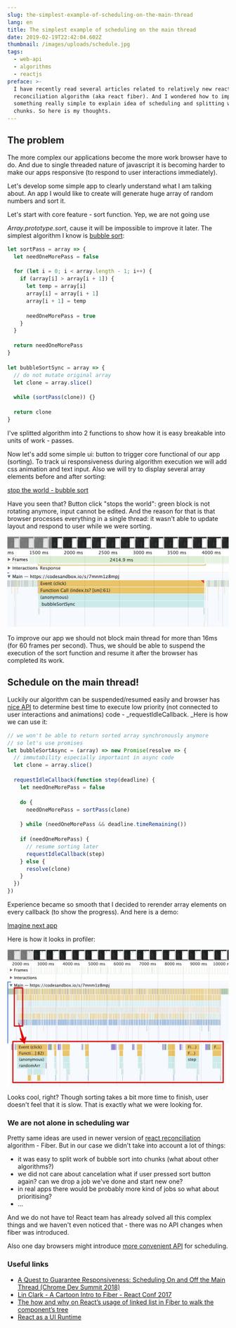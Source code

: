 ```yaml
---
slug: the-simplest-example-of-scheduling-on-the-main-thread
lang: en
title: The simplest example of scheduling on the main thread
date: 2019-02-19T22:42:04.602Z
thumbnail: /images/uploads/schedule.jpg
tags:
  - web-api
  - algorithms
  - reactjs
preface: >-
  I have recently read several articles related to relatively new react
  reconciliation algorithm (aka react fiber). And I wondered how to implement
  something really simple to explain idea of scheduling and splitting work into
  chunks. So here is my thoughts.
---
```

## The problem

The more complex our applications become the more work browser have to do. And due to single threaded nature of javascript it is becoming harder to make our apps responsive (to respond to user interactions immediately).

Let's develop some simple app to clearly understand what I am talking about. An app I would like to create will generate huge array of random numbers and sort it.

Let's start with core feature - sort function. Yep, we are not going use 

_Array.prototype.sort_, cause it will be impossible to improve it later. The simplest algorithm I know is [bubble sort](https://en.wikipedia.org/wiki/Bubble_sort):

```js
let sortPass = array => {
  let needOneMorePass = false

  for (let i = 0; i < array.length - 1; i++) {
    if (array[i] > array[i + 1]) {
      let temp = array[i]
      array[i] = array[i + 1]
      array[i + 1] = temp

      needOneMorePass = true
    }
  }

  return needOneMorePass
}

let bubbleSortSync = array => {
  // do not mutate original array
  let clone = array.slice()

  while (sortPass(clone)) {}

  return clone
}
```

I've splitted algorithm into 2 functions to show how it is easy breakable into units of work - passes.

Now let's add some simple ui: button to trigger core functional of our app (sorting). To track ui responsiveness during algorithm execution we will add css animation and text input. Also we will try to display several array elements before and after sorting:

[stop the world - bubble sort](embedded-codesandbox://the-simplest-example-of-scheduling-on-the-main-thread/stop-the-world)

Have you seen that? Button click "stops the world": green block is not rotating anymore, input cannot be edited. And the reason for that is that browser processes everything in a single thread: it wasn't able to update layout and respond to user while we were sorting.

![Stop the world](/images/uploads/stop-the-world.jpg "Stop the world")

To improve our app we should not block main thread for more than 16ms (for 60 frames per second). Thus, we should be able to suspend the execution of the sort function and resume it after the browser has completed its work.

## Schedule on the main thread!

Luckily our algorithm can be suspended/resumed easily and browser has [nice API](https://developer.mozilla.org/en-US/docs/Web/API/Window/requestIdleCallback) to determine best time to execute low priority (not connected to user interactions and animations) code - _requestIdleCallback. _Here is how we can use it:

```js
// we won't be able to return sorted array synchronously anymore
// so let's use promises
let bubbleSortAsync = (array) => new Promise(resolve => {
  // immutability espeсially importaint in async code
  let clone = array.slice()

  requestIdleCallback(function step(deadline) {
    let needOneMorePass = false

    do {
      needOneMorePass = sortPass(clone)

    } while (needOneMorePass && deadline.timeRemaining())

    if (needOneMorePass) {
      // resume sorting later
      requestIdleCallback(step)
    } else {
      resolve(clone)
    }
  })
})
```

Experience became so smooth that I decided to rerender array elements on every callback (to show the progress).
And here is a demo:

[Imagine next app](embedded-codesandbox://the-simplest-example-of-scheduling-on-the-main-thread/scheduling)

Here is how it looks in profiler:

![Smooth sort profile](/images/uploads/smooth-sort-profile.jpg "Smooth sort profile")

Looks cool, right? Though sorting takes a bit more time to finish, user doesn't feel that it is slow. That is exactly what we were looking for.

### We are not alone in scheduling war

Pretty same ideas are used in newer version of [react reconciliation](https://reactjs.org/docs/reconciliation.html) algorithm - Fiber. But in our case we didn't take into account a lot of things:

- it was easy to split work of bubble sort into chunks (what about other algorithms?) 
- we did not care about cancelation what if user pressed sort button again?
can we drop a job we've done and start new one? 
- in real apps there would be probably more kind of jobs
so what about prioritising? 
- ... 

And we do not have to! React team has already solved all this complex things and we haven't even noticed that - there was no API changes when fiber was introduced.

Also one day browsers might introduce [more convenient API](https://github.com/developit/task-worklet) for scheduling.

### Useful links

- [A Quest to Guarantee Responsiveness: Scheduling On and Off the Main Thread (Chrome Dev Summit 2018)](https://www.youtube.com/watch?v=mDdgfyRB5kg) 
- [Lin Clark - A Cartoon Intro to Fiber - React Conf 2017](https://www.youtube.com/watch?v=ZCuYPiUIONs) 
- [The how and why on React’s usage of linked list in Fiber to walk the component’s tree](https://medium.com/react-in-depth/the-how-and-why-on-reacts-usage-of-linked-list-in-fiber-67f1014d0eb7) 
- [React as a UI Runtime](https://overreacted.io/react-as-a-ui-runtime/)
